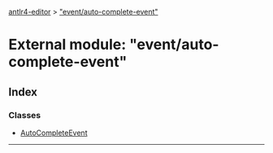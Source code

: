[antlr4-editor](../README.md) > ["event/auto-complete-event"](../modules/_event_auto_complete_event_.md)

# External module: "event/auto-complete-event"

## Index

### Classes

* [AutoCompleteEvent](../classes/_event_auto_complete_event_.autocompleteevent.md)

---

